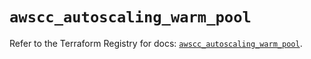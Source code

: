 # `awscc_autoscaling_warm_pool`

Refer to the Terraform Registry for docs: [`awscc_autoscaling_warm_pool`](https://registry.terraform.io/providers/hashicorp/awscc/0.70.0/docs/resources/autoscaling_warm_pool).
